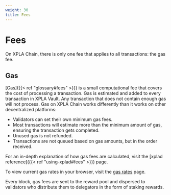 ```yaml
---
weight: 30
title: Fees
---
```


# Fees

On XPLA Chain, there is only one fee that applies to all transactions: the gas fee. 

## Gas
[Gas]({{< ref "glossary#fees" >}}) is a small computational fee that covers the cost of processing a transaction. Gas is estimated and added to every transaction in XPLA Vault. Any transaction that does not contain enough gas will not process.
Gas on XPLA Chain works differently than it works on other decentralized platforms:

- Validators can set their own minimum gas fees.
- Most transactions will estimate more than the minimum amount of gas, ensuring the transaction gets completed.
- Unused gas is not refunded.
- Transactions are not queued based on gas amounts, but in the order received.

For an in-depth explanation of how gas fees are calculated, visit the [xplad reference]({{< ref "using-xplad#fees" >}}) page.

To view current gas rates in your browser, visit the [gas rates](https://api.xpla.dev/gas-prices) page.

Every block, gas fees are sent to the reward pool and dispersed to validators who distribute them to delegators in the form of staking rewards.
